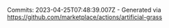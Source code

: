 Commits: 2023-04-25T07:48:39.007Z - Generated via https://github.com/marketplace/actions/artificial-grass
<br>
